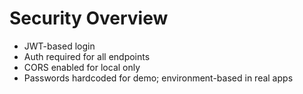 # Security Overview

- JWT-based login
- Auth required for all endpoints
- CORS enabled for local only
- Passwords hardcoded for demo; environment-based in real apps

